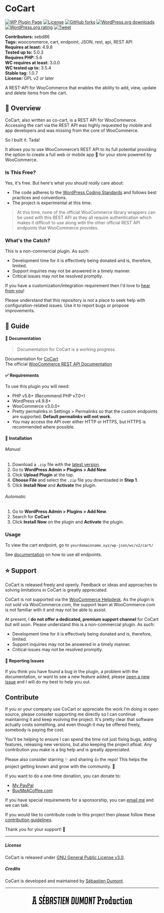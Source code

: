 # CoCart
[![WP Plugin Page](https://img.shields.io/badge/WordPress-%E2%86%92-lightgrey.svg?style=flat-square)](https://wordpress.org/plugins/cart-rest-api-for-woocommerce/)
[![License](https://img.shields.io/badge/license-GPL--3.0%2B-red.svg)](https://github.com/co-cart/co-cart/blob/master/LICENSE.md)
[![GitHub forks](https://img.shields.io/github/forks/co-cart/co-cart.svg?style=flat)](https://github.com/co-cart/co-cart/network)
[![WordPress.org downloads](https://img.shields.io/wordpress/plugin/dt/cart-rest-api-for-woocommerce.svg)](https://wordpress.org/plugins/cart-rest-api-for-woocommerce/)
[![WordPress.org rating](https://img.shields.io/wordpress/plugin/r/cart-rest-api-for-woocommerce.svg)](https://wordpress.org/plugins/cart-rest-api-for-woocommerce/#reviews)
[![Tweet](https://img.shields.io/twitter/url/http/shields.io.svg?style=social)](https://twitter.com/intent/tweet?text=Enable%20the%20ability%20to%20add,%20view,%20count,%20update%20and%20delete%20items%20from%20the%20cart%20using%20CoCart.%20—&url=https://wordpress.org/plugins/cart-rest-api-for-woocommerce//&via=sebd86&hashtags=WordPress,CoCart)

**Contributors:** sebd86  
**Tags:** woocommerce, cart, endpoint, JSON, rest, api, REST API  
**Requires at least:** 4.9.8  
**Tested up to:** 5.0.3  
**Requires PHP:** 5.6  
**WC requires at least:** 3.0.0  
**WC tested up to:** 3.5.4  
**Stable tag:** 1.0.7  
**License:** GPL v2 or later  

A REST-API for WooCommerce that enables the ability to add, view, update and delete items from the cart.


## 🔔 Overview

CoCart, also written as co-cart, is a REST API for WooCommerce. Accessing the cart via the REST API was highly requested by mobile and app developers and was missing from the core of WooCommerce.

So I built it. Tada!

It allows you to use WooCommerce’s REST API to its full potential providing the option to create a full web or mobile app 📱 for your store powered by WooCommerce.


### Is This Free?

Yes, it's free. But here's what you should _really_ care about:

* The code adheres to the [WordPress Coding Standards](https://codex.wordpress.org/WordPress_Coding_Standards) and follows best practices and conventions.
* The project is experimental at this time.

> At this time, none of the official WooCommerce library wrappers can be used with this REST API as they all require authentication which makes it difficult to use along with the other official REST API endpoints that WooCommerce provides.


### What's the Catch?

This is a non-commercial plugin. As such:

* Development time for it is effectively being donated and is, therefore, limited.
* Support inquiries may not be answered in a timely manner.
* Critical issues may not be resolved promptly.

If you have a customization/integration requirement then I'd love to [hear from you](mailto:mailme@sebastiendumont.com)!

Please understand that this repository is not a place to seek help with configuration-related issues. Use it to report bugs or propose improvements.

## 📘 Guide

#### 📖 Documentation

> Documentation for CoCart is a working progress.

Documentation for [CoCart](https://co-cart.github.io/co-cart-docs/)<br>
The official [WooCommerce REST API Documentation](https://woocommerce.github.io/woocommerce-rest-api-docs/)


#### ✅ Requirements

To use this plugin you will need:

* PHP v5.6+ (Recommend PHP v7.0+)
* WordPress v4.9.8+
* WooCommerce v3.0.0+
* Pretty permalinks in Settings > Permalinks so that the custom endpoints are supported. **Default permalinks will not work.**
* You may access the API over either HTTP or HTTPS, but HTTPS is recommended where possible.


#### 💽 Installation

###### Manual
1. Download a `.zip` file with the [latest version](https://github.com/co-cart/co-cart/releases).
2. Go to **WordPress Admin > Plugins > Add New**.
3. Click **Upload Plugin** at the top.
4. **Choose File** and select the `.zip` file you downloaded in **Step 1**.
5. Click **Install Now** and **Activate** the plugin.

###### Automatic
1. Go to **WordPress Admin > Plugins > Add New**.
2. Search for **CoCart**
3. Click **Install Now** on the plugin and **Activate** the plugin.


### Usage

To view the cart endpoint, go to `yourdomainname.xyz/wp-json/wc/v2/cart/`

See [documentation](#-documentation) on how to use all endpoints.


## ⭐ Support

CoCart is released freely and openly. Feedback or ideas and approaches to solving limitations in CoCart is greatly appreciated.

CoCart is not supported via the [WooCommerce Helpdesk](https://woocommerce.com/). As the plugin is not sold via WooCommerce.com, the support team at WooCommerce.com is not familiar with it and may not be able to assist.

At present, I **do not offer a dedicated, premium support channel** for CoCart but will soon. Please understand this is a non-commercial plugin. As such:

* Development time for it is effectively being donated and is, therefore, limited.
* Support inquiries may not be answered in a timely manner.
* Critical issues may not be resolved promptly.

#### 📝 Reporting Issues

If you think you have found a bug in the plugin, a problem with the documentation, or want to see a new feature added, please [open a new issue](https://github.com/co-cart/co-cart/issues/new) and I will do my best to help you out.


## Contribute

If you or your company use CoCart or appreciate the work I’m doing in open source, please consider supporting me directly so I can continue maintaining it and keep evolving the project. It's pretty clear that software actually costs something, and even though it may be offered freely, somebody is paying the cost.

You'll be helping to ensure I can spend the time not just fixing bugs, adding features, releasing new versions, but also keeping the project afloat. Any contribution you make is a big help and is greatly appreciated.

Please also consider starring ✨ and sharing 👍 the repo! This helps the project getting known and grow with the community. 🙏

If you want to do a one-time donation, you can donate to:
- [My PayPal](https://www.paypal.me/codebreaker)
- [BuyMeACoffee.com](https://www.buymeacoffee.com/sebastien)

<!--
Need to work on how to support monthly donations. Once I have figured it out, share details here.
-->
If you have special requirements for a sponsorship, you can [email me](mailto:mailme@sebastiendumont.com) and we can talk.

<!--
Uncomment this part once the project has a least one supporter.
[See all my amazing supports](#supporters) 🌟
-->

If you would like to contribute code to this project then please follow these [contribution guidelines](https://github.com/co-cart/co-cart/blob/master/CONTRIBUTING.md).

Thank you for your support! 🙌

<!--
## Supporters

> No supporters yet! 🔒
-->

---


##### License

CoCart is released under [GNU General Public License v3.0](http://www.gnu.org/licenses/gpl-3.0.html).


##### Credits

CoCart is developed and maintained by [Sébastien Dumont](https://github.com/seb86).

---

<p align="center">
	<img src="https://raw.githubusercontent.com/seb86/my-open-source-readme-template/master/a-sebastien-dumont-production.png" width="353">
</p>
